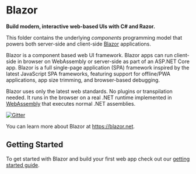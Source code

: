 # Blazor

**Build modern, interactive web-based UIs with C# and Razor.**

This folder contains the underlying *components* programming model that powers both server-side and client-side [Blazor](#blazor) applications.

Blazor is a component based web UI framework. Blazor apps can run client-side in browser on WebAssembly or server-side as part of an ASP.NET Core app. Blazor is a full single-page application (SPA) framework inspired by the latest JavaScript SPA frameworks, featuring support for offline/PWA applications, app size trimming, and browser-based debugging.

Blazor uses only the latest web standards. No plugins or transpilation needed. It runs in the browser on a real .NET runtime implemented in [WebAssembly](http://webassembly.org) that executes normal .NET assemblies.

[![Gitter](https://badges.gitter.im/aspnet/Blazor.svg)](https://gitter.im/aspnet/Blazor?utm_source=badge&utm_medium=badge&utm_campaign=pr-badge)

You can learn more about Blazor at https://blazor.net.

## Getting Started

To get started with Blazor and build your first web app check out our [getting started guide](https://go.microsoft.com/fwlink/?linkid=870449).
